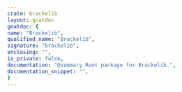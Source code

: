 ```yaml
---
crate: brackelib
layout: gnatdoc
gnatdoc: {
name: "Brackelib",
qualified_name: "Brackelib",
signature: "brackelib",
enclosing: "",
is_private: false,
documentation: "@summary Root package for Brackelib.",
documentation_snippet: "",
}
---
```

